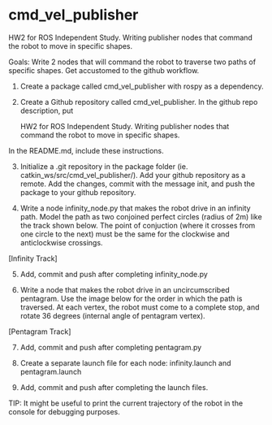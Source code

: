 # cmd_vel_publisher
HW2 for ROS Independent Study. Writing publisher nodes that command the robot to move in specific shapes.

Goals: Write 2 nodes that will command the robot to traverse two paths of specific shapes. Get accustomed to the github workflow.

1. Create a package called cmd_vel_publisher with rospy as a dependency.

2. Create a Github repository called cmd_vel_publisher. In the github repo description, put

    HW2 for ROS Independent Study. Writing publisher nodes that command the robot to move in specific shapes.

In the README.md, include these instructions.

3. Initialize a .git repository in the package folder (ie. catkin_ws/src/cmd_vel_publisher/). Add your github repository as a remote. Add the changes, commit with the message init, and push the package to your github repository.

4. Write a node infinity_node.py that makes the robot drive in an infinity path. Model the path as two conjoined perfect circles (radius of 2m) like the track shown below. The point of conjuction (where it crosses from one circle to the next) must be the same for the clockwise and anticlockwise crossings.

[Infinity Track]

5. Add, commit and push after completing infinity_node.py

6. Write a node that makes the robot drive in an uncircumscribed pentagram. Use the image below for the order in which the path is traversed. At each vertex, the robot must come to a complete stop, and rotate 36 degrees (internal angle of pentagram vertex).

[Pentagram Track]

7. Add, commit and push after completing pentagram.py

8. Create a separate launch file for each node: infinity.launch and pentagram.launch

9. Add, commit and push after completing the launch files.

TIP: It might be useful to print the current trajectory of the robot in the console for debugging purposes.
